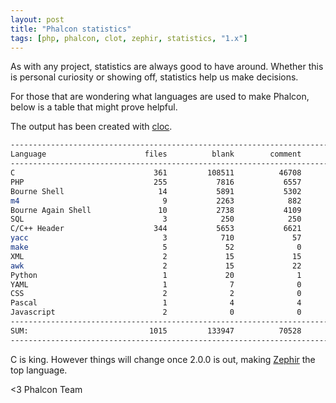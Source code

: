 ```yaml
---
layout: post
title: "Phalcon statistics"
tags: [php, phalcon, clot, zephir, statistics, "1.x"]
---
```


As with any project, statistics are always good to have around. Whether this is personal curiosity or showing off, statistics help us make decisions.

For those that are wondering what languages are used to make Phalcon, below is a table that might prove helpful.

The output has been created with [cloc](http://cloc.sourceforge.net/).

<!--more-->
```sh
--------------------------------------------------------------------------------
Language                      files          blank        comment           code
--------------------------------------------------------------------------------
C                               361         108511          46708         327574
PHP                             255           7816           6557          35404
Bourne Shell                     14           5891           5302          34188
m4                                9           2263            882          20732
Bourne Again Shell               10           2738           4109          16963
SQL                               3            250            250          13336
C/C++ Header                    344           5653           6621          10799
yacc                              3            710             57           2032
make                              5             52              0           1065
XML                               2             15             15            119
awk                               2             15             22             70
Python                            1             20              1             53
YAML                              1              7              0             31
CSS                               2              2              0             12
Pascal                            1              4              4              4
Javascript                        2              0              0              2
--------------------------------------------------------------------------------
SUM:                           1015         133947          70528         462384
--------------------------------------------------------------------------------
```

C is king. However things will change once 2.0.0 is out, making [Zephir](https://zephir-lang.com) the top language.


<3 Phalcon Team
